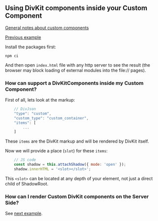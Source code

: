 ## Using DivKit components inside your Custom Component

[General notes about custom components](../../divkit/README.md#customComponents)

[Previous example](../custom-simple)

Install the packages first:

```
npm ci
```

And then open `index.html` file with any http server to see the result (the browser may block loading  of external modules into the file:// pages).

### How can support a DivKitComponents inside my Custom Component?

First of all, lets look at the markup:

```js
    // DivJson
    "type": "custom",
    "custom_type": "custom_container",
    "items": [
        ...
    ]
```

These `items` are the DivKit markup and will be rendered by DivKit itself.

Now we will provide a place (`slot`) for these `items`:

```js
    // JS code
    const shadow = this.attachShadow({ mode: 'open' });
    shadow.innerHTML = '<slot></slot>';
```

This `<slot>` can be located at any depth of your element, not just a direct child of ShadowRoot.

### How can I render Custom DivKit components on the Server Side?

See [next example](../custom-ssr).
